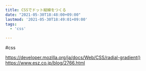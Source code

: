 ```yaml
---
title: CSSでドット縦線をつくる
date: "2021-05-30T18:48:00+09:00"
lastmod: '2021-05-30T18:49:01+09:00'
tags:
  - 'css'

---
```


#css

<https://developer.mozilla.org/ja/docs/Web/CSS/radial-gradient()>
<https://www.esz.co.jp/blog/2766.html>
